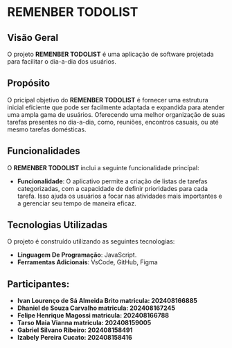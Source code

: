 # REMENBER TODOLIST

## Visão Geral

 O projeto **REMENBER TODOLIST** é uma aplicação de software projetada para facilitar o dia-a-dia dos usuários.

## Propósito

 O pricípal objetivo do **REMENBER TODOLIST** é fornecer uma estrutura inicial eficiente que pode ser facilmente adaptada e expandida para atender uma ampla gama de usuários. Oferecendo uma melhor organização de suas tarefas presentes no dia-a-dia, como, reuniões, encontros casuais, ou até mesmo tarefas domésticas.

## Funcionalidades

O **REMENBER TODOLIST** inclui a seguinte funcionalidade princípal:

- **Funcionalidade**: O aplicativo permite a criação de listas de tarefas categorizadas, com a capacidade de definir prioridades para cada tarefa. Isso ajuda os usuários a focar nas atividades mais importantes e a gerenciar seu tempo de maneira eficaz.

## Tecnologias Utilizadas 

O projeto é construído utilizando as seguintes  tecnologias:

- **Linguagem De Programação**: JavaScript.
- **Ferramentas Adicionais**: VsCode, GitHub, Figma

## Participantes:
- **Ivan Lourenço de Sá Almeida Brito matricula: 202408166885**
- **Dhaniel de Souza Carvalho matricula: 202408167245**
- **Felipe Henrique Magossi matricula: 202408166788**
- **Tarso Maia Vianna matricula: 202408159005**
- **Gabriel Silvano Ribeiro: 202408158491**
- **Izabely Pereira Cucato: 202408158416**
